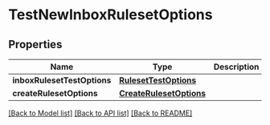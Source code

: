 # TestNewInboxRulesetOptions

## Properties
Name | Type | Description | Notes
------------ | ------------- | ------------- | -------------
**inboxRulesetTestOptions** | [**RulesetTestOptions**](RulesetTestOptions) |  | 
**createRulesetOptions** | [**CreateRulesetOptions**](CreateRulesetOptions) |  | 

[[Back to Model list]](../README#documentation-for-models) [[Back to API list]](../README#documentation-for-api-endpoints) [[Back to README]](../README)


